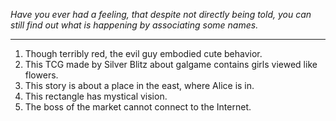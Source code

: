 *Have you ever had a feeling, that despite not directly being told, you can still find out what is happening by associating some names.*

---

1. Though terribly red, the evil guy embodied cute behavior.
2. This TCG made by Silver Blitz about galgame contains girls viewed like flowers.
3. This story is about a place in the east, where Alice is in.
4. This rectangle has mystical vision.
5. The boss of the market cannot connect to the Internet.